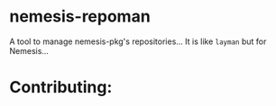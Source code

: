 # nemesis-repoman

A tool to manage nemesis-pkg's repositories... It is like `layman` but for Nemesis...

# Contributing:

